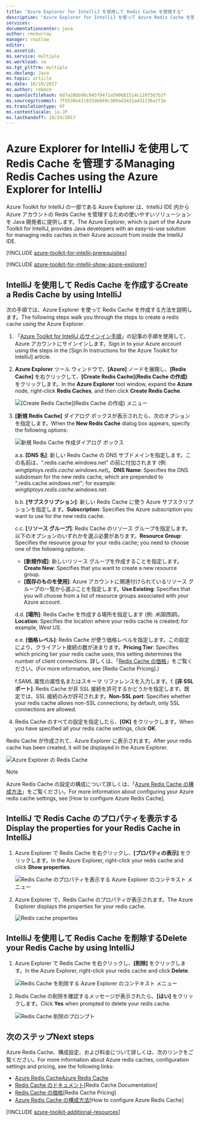 ```yaml
---
title: "Azure Explorer for IntelliJ を使用して Redis Cache を管理する"
description: "Azure Explorer for IntelliJ を使って Azure Redis Cache を管理する方法について説明します。"
services: 
documentationcenter: java
author: rmcmurray
manager: routlaw
editor: 
ms.assetid: 
ms.service: multiple
ms.workload: na
ms.tgt_pltfrm: multiple
ms.devlang: Java
ms.topic: article
ms.date: 10/19/2017
ms.author: robmcm
ms.openlocfilehash: 6d7a28bb98c945f9471a590681514c128f567b3f
ms.sourcegitcommit: 7f8538e41c833deb69c300ad3431a431136a1f3e
ms.translationtype: HT
ms.contentlocale: ja-JP
ms.lasthandoff: 10/24/2017
---
```

# <a name="managing-redis-caches-using-the-azure-explorer-for-intellij"></a><span data-ttu-id="c253d-103">Azure Explorer for IntelliJ を使用して Redis Cache を管理する</span><span class="sxs-lookup"><span data-stu-id="c253d-103">Managing Redis Caches using the Azure Explorer for IntelliJ</span></span>

<span data-ttu-id="c253d-104">Azure Toolkit for IntelliJ の一部である Azure Explorer は、IntelliJ IDE 内から Azure アカウントの Redis Cache を管理するための使いやすいソリューションを Java 開発者に提供します。</span><span class="sxs-lookup"><span data-stu-id="c253d-104">The Azure Explorer, which is part of the Azure Toolkit for IntelliJ, provides Java developers with an easy-to-use solution for managing redis caches in their Azure account from inside the IntelliJ IDE.</span></span>

[!INCLUDE [azure-toolkit-for-intellij-prerequisites](../includes/azure-toolkit-for-intellij-prerequisites.md)]

[!INCLUDE [azure-toolkit-for-intellij-show-azure-explorer](../includes/azure-toolkit-for-intellij-show-azure-explorer.md)]

## <a name="create-a-redis-cache-by-using-intellij"></a><span data-ttu-id="c253d-105">IntelliJ を使用して Redis Cache を作成する</span><span class="sxs-lookup"><span data-stu-id="c253d-105">Create a Redis Cache by using IntelliJ</span></span>

<span data-ttu-id="c253d-106">次の手順では、Azure Explorer を使って Redis Cache を作成する方法を説明します。</span><span class="sxs-lookup"><span data-stu-id="c253d-106">The following steps walk you through the steps to create a redis cache using the Azure Explorer.</span></span>

1. <span data-ttu-id="c253d-107">「[Azure Toolkit for IntelliJ のサインイン手順]」の記事の手順を使用して、Azure アカウントにサインインします。</span><span class="sxs-lookup"><span data-stu-id="c253d-107">Sign in to your Azure account using the steps in the [Sign In Instructions for the Azure Toolkit for IntelliJ] article.</span></span>

1. <span data-ttu-id="c253d-108">**Azure Explorer** ツール ウィンドウで、**[Azure]** ノードを展開し、**[Redis Cache]** を右クリックして、**[Create Redis Cache]\(Redis Cache の作成\)** をクリックします。</span><span class="sxs-lookup"><span data-stu-id="c253d-108">In the **Azure Explorer** tool window, expand the **Azure** node, right-click **Redis Caches**, and then click **Create Redis Cache**.</span></span>

   ![[Create Redis Cache]\(Redis Cache の作成\) メニュー][CR01]

1. <span data-ttu-id="c253d-110">**[新規 Redis Cache]** ダイアログ ボックスが表示されたら、次のオプションを指定します。</span><span class="sxs-lookup"><span data-stu-id="c253d-110">When the **New Redis Cache** dialog box appears, specify the following options:</span></span>

   ![新規 Redis Cache 作成ダイアログ ボックス][CR02]

   <span data-ttu-id="c253d-112">a.</span><span class="sxs-lookup"><span data-stu-id="c253d-112">a.</span></span> <span data-ttu-id="c253d-113">**[DNS 名]**: 新しい Redis Cache の DNS サブドメインを指定します。この名前は、".redis.cache.windows.net" の前に付加されます (例: *wingtiptoys.redis.cache.windows.net*)。</span><span class="sxs-lookup"><span data-stu-id="c253d-113">**DNS Name**: Specifies the DNS subdomain for the new redis cache, which are prepended to ".redis.cache.windows.net"; for example: *wingtiptoys.redis.cache.windows.net*.</span></span>

   <span data-ttu-id="c253d-114">b.</span><span class="sxs-lookup"><span data-stu-id="c253d-114">b.</span></span> <span data-ttu-id="c253d-115">**[サブスクリプション]**: 新しい Redis Cache に使う Azure サブスクリプションを指定します。</span><span class="sxs-lookup"><span data-stu-id="c253d-115">**Subscription**: Specifies the Azure subscription you want to use for the new redis cache.</span></span>

   <span data-ttu-id="c253d-116">c.</span><span class="sxs-lookup"><span data-stu-id="c253d-116">c.</span></span> <span data-ttu-id="c253d-117">**[リソース グループ]**: Redis Cache のリソース グループを指定します。以下のオプションのいずれかを選ぶ必要があります。</span><span class="sxs-lookup"><span data-stu-id="c253d-117">**Resource Group**: Specifies the resource group for your redis cache; you need to choose one of the following options:</span></span> 
      * <span data-ttu-id="c253d-118">**[新規作成]**: 新しいリソース グループを作成することを指定します。</span><span class="sxs-lookup"><span data-stu-id="c253d-118">**Create New**: Specifies that you want to create a new resource group.</span></span> 
      * <span data-ttu-id="c253d-119">**[既存のものを使用]**: Azure アカウントに関連付けられているリソース グループの一覧から選ぶことを指定します。</span><span class="sxs-lookup"><span data-stu-id="c253d-119">**Use Existing**: Specifies that you will choose from a list of resource groups associated with your Azure account.</span></span> 

   <span data-ttu-id="c253d-120">d.</span><span class="sxs-lookup"><span data-stu-id="c253d-120">d.</span></span> <span data-ttu-id="c253d-121">**[場所]**: Redis Cache を作成する場所を指定します (例: *米国西部*)。</span><span class="sxs-lookup"><span data-stu-id="c253d-121">**Location**: Specifies the location where your redis cache is created; for example, *West US*.</span></span>

   <span data-ttu-id="c253d-122">e.</span><span class="sxs-lookup"><span data-stu-id="c253d-122">e.</span></span> <span data-ttu-id="c253d-123">**[価格レベル]**: Redis Cache が使う価格レベルを指定します。この設定により、クライアント接続の数が決まります。</span><span class="sxs-lookup"><span data-stu-id="c253d-123">**Pricing Tier**: Specifies which pricing tier your redis cache uses; this setting determines the number of client connections.</span></span> <span data-ttu-id="c253d-124">詳しくは、「[Redis Cache の価格]」をご覧ください。</span><span class="sxs-lookup"><span data-stu-id="c253d-124">(For more information, see [Redis Cache Pricing].)</span></span>

   <span data-ttu-id="c253d-125">f.SAML 属性の属性名またはスキーマ リファレンスを入力します。</span><span class="sxs-lookup"><span data-stu-id="c253d-125">f.</span></span> <span data-ttu-id="c253d-126">**[非 SSL ポート]**: Redis Cache が非 SSL 接続を許可するかどうかを指定します。既定では、SSL 接続のみが許可されます。</span><span class="sxs-lookup"><span data-stu-id="c253d-126">**Non-SSL port**: Specifies whether your redis cache allows non-SSL connections; by default, only SSL connections are allowed.</span></span>

1. <span data-ttu-id="c253d-127">Redis Cache のすべての設定を指定したら、**[OK]** をクリックします。</span><span class="sxs-lookup"><span data-stu-id="c253d-127">When you have specified all your redis cache settings, click **OK**.</span></span>

<span data-ttu-id="c253d-128">Redis Cache が作成されて、Azure Explorer に表示されます。</span><span class="sxs-lookup"><span data-stu-id="c253d-128">After your redis cache has been created, it will be displayed in the Azure Explorer.</span></span>

   ![Azure Explorer の Redis Cache][CR03]

> [!NOTE]
>
> <span data-ttu-id="c253d-130">Azure Redis Cache の設定の構成について詳しくは、「[Azure Redis Cache の構成方法]」をご覧ください。</span><span class="sxs-lookup"><span data-stu-id="c253d-130">For more information about configuring your Azure redis cache settings, see [How to configure Azure Redis Cache].</span></span>
>

## <a name="display-the-properties-for-your-redis-cache-in-intellij"></a><span data-ttu-id="c253d-131">IntelliJ で Redis Cache のプロパティを表示する</span><span class="sxs-lookup"><span data-stu-id="c253d-131">Display the properties for your Redis Cache in IntelliJ</span></span>

1. <span data-ttu-id="c253d-132">Azure Explorer で Redis Cache を右クリックし、**[プロパティの表示]** をクリックします。</span><span class="sxs-lookup"><span data-stu-id="c253d-132">In the Azure Explorer, right-click your redis cache and click **Show properties**.</span></span>

   ![Redis Cache のプロパティを表示する Azure Explorer のコンテキスト メニュー][SP01]

1. <span data-ttu-id="c253d-134">Azure Explorer で、Redis Cache のプロパティが表示されます。</span><span class="sxs-lookup"><span data-stu-id="c253d-134">The Azure Explorer displays the properties for your redis cache.</span></span>

   ![Redis cache properties][SP02]

## <a name="delete-your-redis-cache-by-using-intellij"></a><span data-ttu-id="c253d-136">IntelliJ を使用して Redis Cache を削除する</span><span class="sxs-lookup"><span data-stu-id="c253d-136">Delete your Redis Cache by using IntelliJ</span></span>

1. <span data-ttu-id="c253d-137">Azure Explorer で Redis Cache を右クリックし、**[削除]** をクリックします。</span><span class="sxs-lookup"><span data-stu-id="c253d-137">In the Azure Explorer, right-click your redis cache and click **Delete**.</span></span>

   ![Redis Cache を削除する Azure Explorer のコンテキスト メニュー][DE01]

1. <span data-ttu-id="c253d-139">Redis Cache の削除を確認するメッセージが表示されたら、**[はい]** をクリックします。</span><span class="sxs-lookup"><span data-stu-id="c253d-139">Click **Yes** when prompted to delete your redis cache.</span></span>

   ![Redis Cache 削除のプロンプト][DE02]

## <a name="next-steps"></a><span data-ttu-id="c253d-141">次のステップ</span><span class="sxs-lookup"><span data-stu-id="c253d-141">Next steps</span></span>

<span data-ttu-id="c253d-142">Azure Redis Cache、構成設定、および料金について詳しくは、次のリンクをご覧ください。</span><span class="sxs-lookup"><span data-stu-id="c253d-142">For more information about Azure redis caches, configuration settings and pricing, see the following links:</span></span>

* <span data-ttu-id="c253d-143">[Azure Redis Cache]</span><span class="sxs-lookup"><span data-stu-id="c253d-143">[Azure Redis Cache]</span></span>
* <span data-ttu-id="c253d-144">[Redis Cache のドキュメント]</span><span class="sxs-lookup"><span data-stu-id="c253d-144">[Redis Cache Documentation]</span></span>
* <span data-ttu-id="c253d-145">[Redis Cache の価格]</span><span class="sxs-lookup"><span data-stu-id="c253d-145">[Redis Cache Pricing]</span></span>
* <span data-ttu-id="c253d-146">[Azure Redis Cache の構成方法]</span><span class="sxs-lookup"><span data-stu-id="c253d-146">[How to configure Azure Redis Cache]</span></span>

[!INCLUDE [azure-toolkit-additional-resources](../includes/azure-toolkit-additional-resources.md)]

<!-- URL List -->

[Redis Cache の価格]: https://azure.microsoft.com/pricing/details/cache/
[Azure Redis Cache]: https://azure.microsoft.com/services/cache/
[Redis Cache のドキュメント]: /azure/redis-cache
[Azure Redis Cache の構成方法]: /azure/redis-cache/cache-configure
[Azure Toolkit for IntelliJ のサインイン手順]: ./azure-toolkit-for-intellij-sign-in-instructions.md

<!-- IMG List -->

[CR01]: media/azure-toolkit-for-intellij-managing-redis-caches-using-azure-explorer/CR01.png
[CR02]: media/azure-toolkit-for-intellij-managing-redis-caches-using-azure-explorer/CR02.png
[CR03]: media/azure-toolkit-for-intellij-managing-redis-caches-using-azure-explorer/CR03.png

[SP01]: media/azure-toolkit-for-intellij-managing-redis-caches-using-azure-explorer/SP01.png
[SP02]: media/azure-toolkit-for-intellij-managing-redis-caches-using-azure-explorer/SP02.png

[DE01]: media/azure-toolkit-for-intellij-managing-redis-caches-using-azure-explorer/DE01.png
[DE02]: media/azure-toolkit-for-intellij-managing-redis-caches-using-azure-explorer/DE02.png
